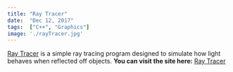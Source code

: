 ```yaml
---
title: "Ray Tracer"
date:  "Dec 12, 2017"
tags:  ["C++", "Graphics"]
image: './rayTracer.jpg'
---
```


[Ray Tracer] is a simple ray tracing program designed to simulate how light
behaves when reflected off objects. **You can visit the site here:** 
[Ray Tracer]

<!--- reference links --->
[Ray Tracer]: <https://github.com/RBoshae/BasicRayTracer>
